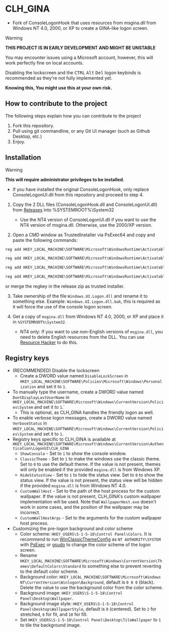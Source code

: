 # CLH_GINA
* Fork of ConsoleLogonHook that uses resources from msgina.dll from Windows NT 4.0, 2000, or XP to create a GINA-like logon screen.

> [!WARNING]
> **THIS PROJECT IS IN EARLY DEVELOPMENT AND MIGHT BE UNSTABLE**
>
> You may encounter issues using a Microsoft account, however, this will work perfectly fine on local accounts.
>
> Disabling the lockscreen and the <kbd>CTRL</kbd> <kbd>Alt</kbd> <kbd>Del</kbd> logon keybinds is recommended as they're not fully implemented yet.
>
> **Knowing this, You might use this at your own risk.**
>

## How to contribute to the project
The following steps explain how you can contribute to the project
1. Fork this repository.
2. Pull using git commandline, or any Git UI manager (such as Github Desktop, etc.)
3. Enjoy.
 
## Installation
> [!WARNING]
> **This will require administrator privileges to be installed.**
>

* If you have installed the original ConsoleLogonHook, only replace ConsoleLogonUI.dll from this repository and proceed to step 4.

1. Copy the 2 DLL files (ConsoleLogonHook.dll and ConsoleLogonUI.dll) from [Releases](https://github.com/Ingan121/CLH_GINA/releases) into %SYSTEMROOT%\System32
	* Use the NT4 version of ConsoleLogonUI.dll if you want to use the NT4 version of msgina.dll. Otherwise, use the 2000/XP version.

2. Open a CMD window as TrustedInstaller via PsExec64 and copy and paste the following commands:

```cmd
reg add HKEY_LOCAL_MACHINE\SOFTWARE\Microsoft\WindowsRuntime\ActivatableClassId\Windows.Internal.UI.Logon.Controller.ConsoleBlockedShutdownResolver /v DllPath /t REG_SZ /d %systemroot%\System32\ConsoleLogonHook.dll /f

reg add HKEY_LOCAL_MACHINE\SOFTWARE\Microsoft\WindowsRuntime\ActivatableClassId\Windows.Internal.UI.Logon.Controller.ConsoleLockScreen /v DllPath /t REG_SZ /d %systemroot%\System32\ConsoleLogonHook.dll /f

reg add HKEY_LOCAL_MACHINE\SOFTWARE\Microsoft\WindowsRuntime\ActivatableClassId\Windows.Internal.UI.Logon.Controller.ConsoleLogonUX /v DllPath /t REG_SZ /d %systemroot%\System32\ConsoleLogonHook.dll /f

reg add HKEY_LOCAL_MACHINE\SOFTWARE\Microsoft\WindowsRuntime\ActivatableClassId\Windows.Internal.Shell.PlatformExtensions.ConsoleCredUX /v DllPath /t REG_SZ /d %systemroot%\System32\ConsoleLogonHook.dll /f
```
or merge the regkey in the release zip as trusted installer.


3. Take ownership of the file `Windows.UI.Logon.dll` and rename it to something else. Example: `Windows.UI.Logon.dll.bak`, this is required as it will force the use of the console logon screen.

4. Get a copy of `msgina.dll` from Windows NT 4.0, 2000, or XP and place it in `%SYSTEMROOT%\System32`.
	* NT4 only: If you want to use non-English versions of `msgina.dll`, you need to delete English resources from the DLL. You can use [Resource Hacker](http://www.angusj.com/resourcehacker/) to do this.

## Registry keys
* (RECOMMENDED) Disable the lockscreen
	* Create a DWORD value named `DisableLockScreen` in `HKEY_LOCAL_MACHINE\SOFTWARE\Policies\Microsoft\Windows\Personalization` and set it to `1`.
* To manually type the username, create a DWORD value named `DontDisplayLastUserName` in `HKEY_LOCAL_MACHINE\SOFTWARE\Microsoft\Windows\CurrentVersion\Policies\System` and set it to `1`.`
	* This is optional, as CLH_GINA handles the friendly logon as well.
* To enable verbose logon messages, create a DWORD value named `VerboseStatus` in `HKEY_LOCAL_MACHINE\SOFTWARE\Microsoft\Windows\CurrentVersion\Policies\System` and set it to `1`.
* Registry keys specific to CLH_GINA is available at `HKEY_LOCAL_MACHINE\SOFTWARE\Microsoft\Windows\CurrentVersion\Authentication\LogonUI\CLH_GINA`
	* `ShowConsole` - Set to `1` to show the console window.
	* `ClassicTheme` - Set to `1` to make the windows use the classic theme. Set to `0` to use the default theme. If the value is not present, themes will only be enabled if the provided `msgina.dll` is from Windows XP.
	* `HideStatusView` - Set to `1` to hide the status view. Set to `0` to show the status view. If the value is not present, the status view will be hidden if the provided `msgina.dll` is from Windows NT 4.0.
	* `CustomWallHost` - Set to the path of the host process for the custom wallpaper. If the value is not present, CLH_GINA's custom wallpaper implementation will be used. Note that `WallpaperHost.exe` doesn't work in some cases, and the position of the wallpaper may be incorrect.
	* `CustomWallHostArgs` - Set to the arguments for the custom wallpaper host process.
* Customizing the pre-logon background and color scheme
	* Color scheme: `HKEY_USERS\S-1-5-18\Control Panel\Colors`. It is recommend to run [WinClassicThemeConfig](https://gitlab.com/ftortoriello/WinClassicThemeConfig) as `NT AUTHORITY\SYSTEM` with [PsExec](https://docs.microsoft.com/en-us/sysinternals/downloads/psexec) or [gsudo](https://github.com/gerardog/gsudo) to change the color scheme of the logon screen.
	* Rename `HKEY_LOCAL_MACHINE\SOFTWARE\Microsoft\Windows\CurrentVersion\Themes\DefaultColors\Standard` to something else to prevent reverting to the default color scheme.
	* Background color: `HKEY_LOCAL_MACHINE\SOFTWARE\Microsoft\Windows NT\CurrentVersion\Winlogon\Background`, default is `0 0 0` (black). Delete the value to use the background color from the color scheme.
	* Background image: `HKEY_USERS\S-1-5-18\Control Panel\Desktop\Wallpaper`.
	* Background image style: `HKEY_USERS\S-1-5-18\Control Panel\Desktop\WallpaperStyle`, default is `0` (centered). Set to `2` for stretched, `6` for fit, and `10` for fill.
	* Set `HKEY_USERS\S-1-5-18\Control Panel\Desktop\TileWallpaper` to `1` to tile the background image.